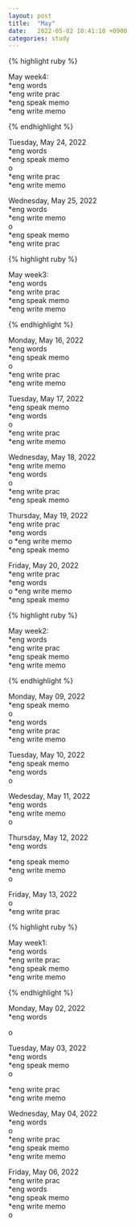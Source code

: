 ```yaml
---
layout: post
title:  "May"
date:   2022-05-02 10:41:10 +0900
categories: study
---
```



{% highlight ruby %}


May week4:  
*eng words  
*eng write prac  
*eng speak memo   
*eng write memo  


{% endhighlight %}


Tuesday, May 24, 2022     
*eng words  
*eng speak memo   
o  
*eng write prac  
*eng write memo  




Wednesday, May 25, 2022     
*eng words  
*eng write memo   
o  
*eng speak memo     
*eng write prac  





{% highlight ruby %}


May week3:  
*eng words  
*eng write prac  
*eng speak memo   
*eng write memo  


{% endhighlight %}



Monday, May 16, 2022     
*eng words  
*eng speak memo   
o  
*eng write prac  
*eng write memo  



Tuesday, May 17, 2022     
*eng speak memo   
*eng words  
o  
*eng write prac  
*eng write memo  


Wednesday, May 18, 2022     
*eng write memo  
*eng words  
o  
*eng write prac  
*eng speak memo   


Thursday, May 19, 2022     
*eng write prac  
*eng words  
o
*eng write memo    
*eng speak memo   


Friday, May 20, 2022     
*eng write prac  
*eng words  
o
*eng write memo    
*eng speak memo   




{% highlight ruby %}


May week2:  
*eng words  
*eng write prac  
*eng speak memo   
*eng write memo  


{% endhighlight %}


Monday, May 09, 2022     
*eng speak memo   
o  
*eng words  
*eng write prac  
*eng write memo  


Tuesday, May 10, 2022     
*eng speak memo   
*eng words  
o  


Wedesday, May 11, 2022     
*eng words  
*eng write memo  
o  


Thursday, May 12, 2022  
*eng words  

*eng speak memo   
*eng write memo  
o  


Friday, May 13, 2022  
o  
*eng write prac  




{% highlight ruby %}


May week1:  
*eng words  
*eng write prac  
*eng speak memo   
*eng write memo  


{% endhighlight %}


Monday, May 02, 2022  
*eng words  
    
o


Tuesday, May 03, 2022  
*eng words  
*eng speak memo   
o  

*eng write prac  
*eng write memo  

  
Wednesday, May 04, 2022  
*eng words  
o  
*eng write prac  
*eng speak memo   
*eng write memo  


Friday, May 06, 2022  
*eng write prac  
*eng words  
*eng speak memo    
*eng write memo  
o  
  


